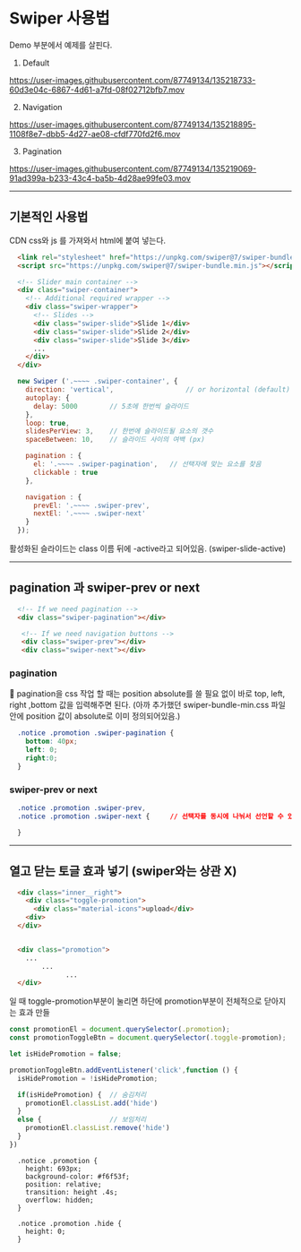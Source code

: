 # Swiper 사용법

Demo 부분에서 예제를 살핀다.

1. Default

https://user-images.githubusercontent.com/87749134/135218733-60d3e04c-6867-4d61-a7fd-08f02712bfb7.mov

2. Navigation



https://user-images.githubusercontent.com/87749134/135218895-1108f8e7-dbb5-4d27-ae08-cfdf770fd2f6.mov

3. Pagination



https://user-images.githubusercontent.com/87749134/135219069-91ad399a-b233-43c4-ba5b-4d28ae99fe03.mov



***

## 기본적인 사용법

CDN css와 js 를 가져와서 html에 붙여 넣는다.

```html
  <link rel="stylesheet" href="https://unpkg.com/swiper@7/swiper-bundle.min.css" />
  <script src="https://unpkg.com/swiper@7/swiper-bundle.min.js"></script>
```




```html
  <!-- Slider main container -->
  <div class="swiper-container">
    <!-- Additional required wrapper -->
    <div class="swiper-wrapper">
      <!-- Slides -->
      <div class="swiper-slide">Slide 1</div>
      <div class="swiper-slide">Slide 2</div>
      <div class="swiper-slide">Slide 3</div>
      ...
    </div>
  </div>
```


```javascript
  new Swiper ('.~~~~ .swiper-container', {
    direction: 'vertical',                  // or horizontal (default)
    autoplay: {
      delay: 5000        // 5초에 한번씩 슬라이드
    },
    loop: true,
    slidesPerView: 3,    // 한번에 슬라이드될 요소의 갯수
    spaceBetween: 10,    // 슬라이드 사이의 여백 (px)

    pagination : {
      el: '.~~~~ .swiper-pagination',   // 선택자에 맞는 요소를 찾음
      clickable : true
    },

    navigation : {
      prevEl: '.~~~~ .swiper-prev',
      nextEl: '.~~~~ .swiper-next'
    }
  });
```


활성화된 슬라이드는 class 이름 뒤에 -active라고 되어있음. (swiper-slide-active)



***


## pagination 과 swiper-prev or next

```html
  <!-- If we need pagination -->
  <div class="swiper-pagination"></div>

   <!-- If we need navigation buttons -->
   <div class="swiper-prev"></div>
   <div class="swiper-next"></div>
```




### pagination  

🌟 pagination을 css 작업 할 때는 position absolute를 쓸 필요 없이 바로 top, left, right ,bottom 값을 입력해주면 된다. (아까 추가했던 swiper-bundle-min.css 파일 안에 position 값이 absolute로 이미 정의되어있음.)

```css
  .notice .promotion .swiper-pagination {
    bottom: 40px;
    left: 0;
    right:0;
  }
```




### swiper-prev or next

```css
  .notice .promotion .swiper-prev,
  .notice .promotion .swiper-next {     // 선택자를 동시에 나눠서 선언할 수 있음.

  }
```



***




## 열고 닫는 토글 효과 넣기 (swiper와는 상관 X)


```html
  <div class="inner__right">
    <div class="toggle-promotion">
      <div class="material-icons">upload</div>
    <div>
  </div>  


  <div class="promotion">
    ...
        ...
              ...
  </div>            
```

일 때 toggle-promotion부분이 눌리면 하단에 promotion부분이 전체적으로 닫아지는 효과 만들



```javascript
const promotionEl = document.querySelector(.promotion);
const promotionToggleBtn = document.querySelector(.toggle-promotion);

let isHidePromotion = false;

promotionToggleBtn.addEventListener('click',function () {
  isHidePromotion = !isHidePromotion;

  if(isHidePromotion) {  // 숨김처리
    promotionEl.classList.add('hide')
  }
  else {                 // 보임처리
    promotionEl.classList.remove('hide')
  }
})
```

```
  .notice .promotion {
    height: 693px;
    background-color: #f6f53f;
    position: relative;
    transition: height .4s;
    overflow: hidden;
  }
```

```
  .notice .promotion .hide {
    height: 0;
  }
```
